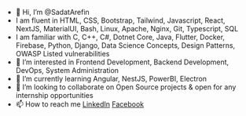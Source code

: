 - 👋 Hi, I’m @SadatArefin
- I am fluent in HTML, CSS, Bootstrap, Tailwind, Javascript, React, NextJS, MaterialUI, Bash, Linux, Apache, Nginx, Git, Typescript, SQL
- I am familiar with C, C++, C#, Dotnet Core, Java, Flutter, Docker, Firebase, Python, Django, Data Science Concepts, Design Patterns, OWASP Listed vulnerabilities
- 👀 I’m interested in Frontend Development, Backend Development, DevOps, System Administration
- 🌱 I’m currently learning Angular, NestJS, PowerBI, Electron
- 💞️ I’m looking to collaborate on Open Source projects & open for any internship opportunities
- 📫 How to reach me [LinkedIn](https://www.linkedin.com/in/sadat-arefin-rafat/) [Facebook](https://www.facebook.com/sadat.arefin.dev)

<!---
SadatArefin/SadatArefin is a ✨ special ✨ repository because its `README.md` (this file) appears on your GitHub profile.
You can click the Preview link to take a look at your changes.
--->
